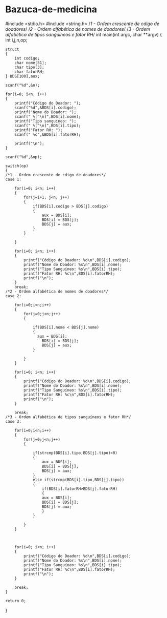 # Bazuca-de-medicina

#include <stdio.h>
#include <string.h>
/*1 - Ordem crescente de cdigo de doadores*/
/*2 - Ordem alfabética de nomes de doadores*/
/*3 - Ordem alfabética de tipos sanguíneos e fator RH*/
int main(int argc, char **argv)
{
    int i,j,n,op;


    struct
    {
        int codigo;
        char nome[51];
        char tipo[3];
        char fatorRH;
    } BDS[100],aux;

    scanf("%d",&n);

    for(i=0; i<n; i++)
    {
        printf("Código do Doador: ");
        scanf("%d",&BDS[i].codigo);
        printf("Nome do Doador: ");
        scanf(" %[^\n]",BDS[i].nome);
        printf("Tipo sanguíneo: ");
        scanf(" %[^\n]",BDS[i].tipo);
        printf("Fator RH: ");
        scanf(" %c",&BDS[i].fatorRH);

        printf("\n");
    }

    scanf("%d",&op);

    switch(op)
    {
    /*1 - Ordem crescente de cdigo de doadores*/
    case 1:

        for(i=0; i<n; i++)
        {
            for(j=i+1; j<n; j++)
            {
                if(BDS[i].codigo > BDS[j].codigo)
                {
                    aux = BDS[i];
                    BDS[i] = BDS[j];
                    BDS[j] = aux;
                }
            }

        }

        for(i=0; i<n; i++)
        {
            printf("Código do Doador: %d\n",BDS[i].codigo);
            printf("Nome do Doador: %s\n",BDS[i].nome);
            printf("Tipo Sanguíneo: %s\n",BDS[i].tipo);
            printf("Fator RH: %c\n",BDS[i].fatorRH);
            printf("\n");
        }
        break;
    /*2 - Ordem alfabética de nomes de doadores*/
    case 2:

        for(i=0;i<n;i++)
        {
            for(j=0;j<n;j++)
            {

                if(BDS[i].nome < BDS[j].nome)
                {
                  aux = BDS[i];
                    BDS[i] = BDS[j];
                    BDS[j] = aux;
                }

            }
        }

        for(i=0; i<n; i++)
        {
            printf("Código do Doador: %d\n",BDS[i].codigo);
            printf("Nome do Doador: %s\n",BDS[i].nome);
            printf("Tipo Sanguíneo: %s\n",BDS[i].tipo);
            printf("Fator RH: %c\n",BDS[i].fatorRH);
            printf("\n");
        }

        break;
    /*3 - Ordem alfabética de tipos sanguíneos e fator RH*/
    case 3:

        for(i=0;i<n;i++)
        {
            for(j=0;j<n;j++)
            {

                if(strcmp(BDS[i].tipo,BDS[j].tipo)<0)
                {
                    aux = BDS[i];
                    BDS[i] = BDS[j];
                    BDS[j] = aux;
                }
                else if(strcmp(BDS[i].tipo,BDS[j].tipo))
                {
                    if(BDS[i].fatorRH>BDS[j].fatorRH)
                    {
                    aux = BDS[i];
                    BDS[i] = BDS[j];
                    BDS[j] = aux;
                    }
                }

            }
        }



        for(i=0; i<n; i++)
        {
            printf("Código do Doador: %d\n",BDS[i].codigo);
            printf("Nome do Doador: %s\n",BDS[i].nome);
            printf("Tipo Sanguíneo: %s\n",BDS[i].tipo);
            printf("Fator RH: %c\n",BDS[i].fatorRH);
            printf("\n");
        }

        break;
    }

    return 0;
}
